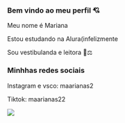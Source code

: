 ### Bem vindo ao meu perfil 💘

Meu nome é Mariana

Estou estudando na Alura(infelizmente

Sou vestibulanda e leitora 📖⚖️

### Minhhas redes sociais
 Instagram e vsco: maarianas2
 
 Tiktok: maarianas22

 ![](https://media.tenor.com/U2em0xUM7JUAAAAM/botdojk.gif)


 

